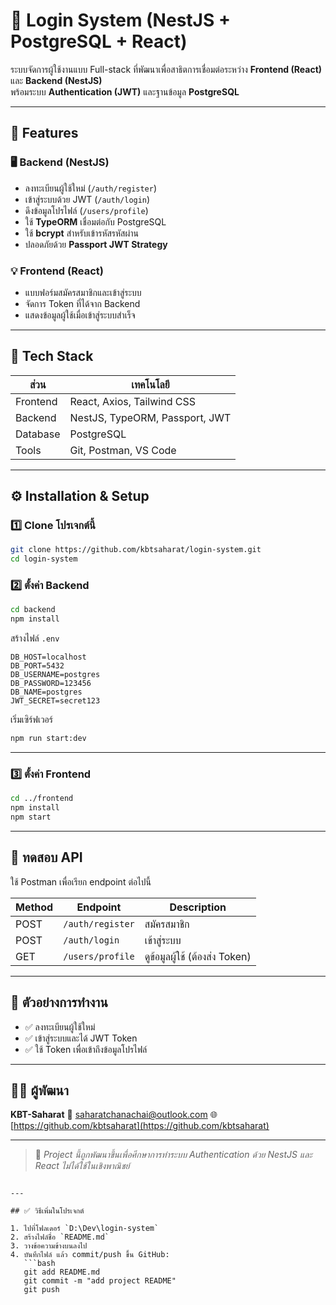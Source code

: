
# 🧠 Login System (NestJS + PostgreSQL + React)

ระบบจัดการผู้ใช้งานแบบ Full-stack ที่พัฒนาเพื่อสาธิตการเชื่อมต่อระหว่าง **Frontend (React)** และ **Backend (NestJS)**  
พร้อมระบบ **Authentication (JWT)** และฐานข้อมูล **PostgreSQL**

---

## 🚀 Features

### 🖥️ Backend (NestJS)
- ลงทะเบียนผู้ใช้ใหม่ (`/auth/register`)
- เข้าสู่ระบบด้วย JWT (`/auth/login`)
- ดึงข้อมูลโปรไฟล์ (`/users/profile`)
- ใช้ **TypeORM** เชื่อมต่อกับ PostgreSQL
- ใช้ **bcrypt** สำหรับเข้ารหัสรหัสผ่าน
- ปลอดภัยด้วย **Passport JWT Strategy**

### 💡 Frontend (React)
- แบบฟอร์มสมัครสมาชิกและเข้าสู่ระบบ
- จัดการ Token ที่ได้จาก Backend
- แสดงข้อมูลผู้ใช้เมื่อเข้าสู่ระบบสำเร็จ

---

## 🧰 Tech Stack

| ส่วน | เทคโนโลยี |
|------|-------------|
| Frontend | React, Axios, Tailwind CSS |
| Backend | NestJS, TypeORM, Passport, JWT |
| Database | PostgreSQL |
| Tools | Git, Postman, VS Code |

---

## ⚙️ Installation & Setup

### 1️⃣ Clone โปรเจกต์นี้
```bash
git clone https://github.com/kbtsaharat/login-system.git
cd login-system
````

### 2️⃣ ตั้งค่า Backend

```bash
cd backend
npm install
```

สร้างไฟล์ `.env`

```env
DB_HOST=localhost
DB_PORT=5432
DB_USERNAME=postgres
DB_PASSWORD=123456
DB_NAME=postgres
JWT_SECRET=secret123
```

เริ่มเซิร์ฟเวอร์

```bash
npm run start:dev
```

---

### 3️⃣ ตั้งค่า Frontend

```bash
cd ../frontend
npm install
npm start
```

---

## 🧪 ทดสอบ API

ใช้ Postman เพื่อเรียก endpoint ต่อไปนี้

| Method | Endpoint         | Description                    |
| ------ | ---------------- | ------------------------------ |
| POST   | `/auth/register` | สมัครสมาชิก                    |
| POST   | `/auth/login`    | เข้าสู่ระบบ                    |
| GET    | `/users/profile` | ดูข้อมูลผู้ใช้ (ต้องส่ง Token) |

---

## 📸 ตัวอย่างการทำงาน

* ✅ ลงทะเบียนผู้ใช้ใหม่
* ✅ เข้าสู่ระบบและได้ JWT Token
* ✅ ใช้ Token เพื่อเข้าถึงข้อมูลโปรไฟล์

---

## 🧑‍💻 ผู้พัฒนา

**KBT-Saharat**
📧 [saharatchanachai@outlook.com](mailto:saharatchanachai@outlook.com)
🌐 [https://github.com/kbtsaharat](https://github.com/kbtsaharat)

---

> 💬 *Project นี้ถูกพัฒนาขึ้นเพื่อศึกษาการทำระบบ Authentication ด้วย NestJS และ React ไม่ได้ใช้ในเชิงพาณิชย์*

````

---

## ✅ วิธีเพิ่มในโปรเจกต์

1. ไปที่โฟลเดอร์ `D:\Dev\login-system`
2. สร้างไฟล์ชื่อ `README.md`
3. วางข้อความข้างบนลงไป
4. บันทึกไฟล์ แล้ว commit/push ขึ้น GitHub:
   ```bash
   git add README.md
   git commit -m "add project README"
   git push
````


